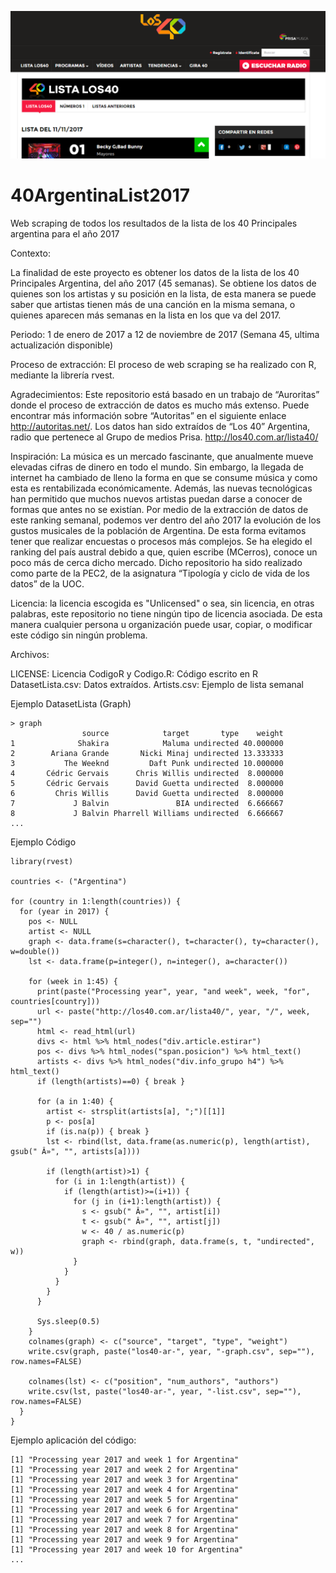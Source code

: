 ![Imagen](https://github.com/MCerros/40ArgentinaList2017/blob/master/40PrincipalesArgentina.png)

# 40ArgentinaList2017
Web scraping de todos los resultados de la lista de los 40 Principales argentina para el año 2017

Contexto:

La finalidad de este proyecto es obtener los datos de la lista de los 40 Principales Argentina, del año 2017 (45 semanas). Se obtiene los datos de quienes son los artistas y su posición en la lista, de esta manera se puede saber que artistas tienen más de una canción en la misma semana, o quienes aparecen más semanas en la lista en los que va del 2017.

Periodo: 1 de enero de 2017 a 12 de noviembre de 2017 (Semana 45, ultima actualización disponible)

Proceso de extracción: El proceso de web scraping se ha realizado con R, mediante la librería rvest.

Agradecimientos: Este repositorio está basado en un trabajo de “Auroritas” donde el proceso de extracción de datos es mucho más extenso. Puede encontrar más información sobre “Autoritas” en el siguiente enlace http://autoritas.net/.
Los datos han sido extraídos de “Los 40” Argentina, radio que pertenece al Grupo de medios Prisa. http://los40.com.ar/lista40/

Inspiración: La música es un mercado fascinante, que anualmente mueve elevadas cifras de dinero en todo el mundo. Sin embargo, la llegada de internet ha cambiado de lleno la forma en que se consume música y como esta es rentabilizada económicamente. Además, las nuevas tecnológicas han permitido que muchos nuevos artistas puedan darse a conocer de formas que antes no se existían. 
Por medio de la extracción de datos de este ranking semanal, podemos ver dentro del año 2017 la evolución de los gustos musicales de la población de Argentina. De esta forma evitamos tener que realizar encuestas o procesos más complejos.
Se ha elegido el ranking del país austral debido a que, quien escribe (MCerros), conoce un poco más de cerca dicho mercado.
Dicho repositorio ha sido realizado como parte de la PEC2, de la asignatura “Tipología y ciclo de vida de los datos” de la UOC.

Licencia: la licencia escogida es "Unlicensed" o sea, sin licencia, en otras palabras, este repositorio no tiene ningún tipo de licencia asociada. De esta manera cualquier persona u organización puede usar, copiar, o modificar este código sin ningún problema.

Archivos:

LICENSE: Licencia
CodigoR y Codigo.R: Código escrito en R
DatasetLista.csv: Datos extraídos.
Artists.csv: Ejemplo de lista semanal

Ejemplo DatasetLista (Graph)
```
> graph
                source            target       type    weight
1              Shakira            Maluma undirected 40.000000
2        Ariana Grande       Nicki Minaj undirected 13.333333
3           The Weeknd         Daft Punk undirected 10.000000
4       Cédric Gervais      Chris Willis undirected  8.000000
5       Cédric Gervais      David Guetta undirected  8.000000
6         Chris Willis      David Guetta undirected  8.000000
7             J Balvin               BIA undirected  6.666667
8             J Balvin Pharrell Williams undirected  6.666667
...
```
Ejemplo Código
```
library(rvest)

countries <- ("Argentina")

for (country in 1:length(countries)) {
  for (year in 2017) {
    pos <- NULL
    artist <- NULL
    graph <- data.frame(s=character(), t=character(), ty=character(), w=double())
    lst <- data.frame(p=integer(), n=integer(), a=character())
    
    for (week in 1:45) {
      print(paste("Processing year", year, "and week", week, "for", countries[country]))
      url <- paste("http://los40.com.ar/lista40/", year, "/", week, sep="")
      html <- read_html(url)
      divs <- html %>% html_nodes("div.article.estirar") 
      pos <- divs %>% html_nodes("span.posicion") %>% html_text()
      artists <- divs %>% html_nodes("div.info_grupo h4") %>% html_text()
      if (length(artists)==0) { break }
      
      for (a in 1:40) {
        artist <- strsplit(artists[a], ";")[[1]]
        p <- pos[a]
        if (is.na(p)) { break }
        lst <- rbind(lst, data.frame(as.numeric(p), length(artist), gsub(" Â»", "", artists[a])))
        
        if (length(artist)>1) {
          for (i in 1:length(artist)) {
            if (length(artist)>=(i+1)) {
              for (j in (i+1):length(artist)) {
                s <- gsub(" Â»", "", artist[i])
                t <- gsub(" Â»", "", artist[j])
                w <- 40 / as.numeric(p)
                graph <- rbind(graph, data.frame(s, t, "undirected", w))
              }
            }
          }
        }
      }
      
      Sys.sleep(0.5)
    }
    colnames(graph) <- c("source", "target", "type", "weight")
    write.csv(graph, paste("los40-ar-", year, "-graph.csv", sep=""), row.names=FALSE)
    
    colnames(lst) <- c("position", "num_authors", "authors")
    write.csv(lst, paste("los40-ar-", year, "-list.csv", sep=""), row.names=FALSE)
  }
}
```
Ejemplo aplicación del código:

```
[1] "Processing year 2017 and week 1 for Argentina"
[1] "Processing year 2017 and week 2 for Argentina"
[1] "Processing year 2017 and week 3 for Argentina"
[1] "Processing year 2017 and week 4 for Argentina"
[1] "Processing year 2017 and week 5 for Argentina"
[1] "Processing year 2017 and week 6 for Argentina"
[1] "Processing year 2017 and week 7 for Argentina"
[1] "Processing year 2017 and week 8 for Argentina"
[1] "Processing year 2017 and week 9 for Argentina"
[1] "Processing year 2017 and week 10 for Argentina"
...
```
